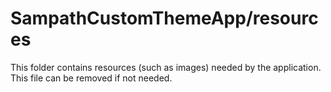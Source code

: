 # SampathCustomThemeApp/resources

This folder contains resources (such as images) needed by the application. This file can
be removed if not needed.
